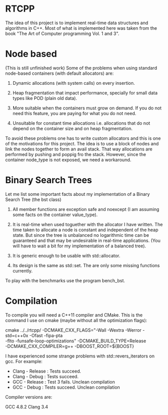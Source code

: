 RTCPP
============

  The idea of this project is to implement real-time data structures and algorithms
  in C++. Most of what is implemented here was taken from the book "The Art of Computer
  programming Vol. 1 and 3".

Node based
=============

  (This is still unfinished work)
  Some of the problems when using standard node-based containers (with default
  allocators) are:

  1) Dynamic allocations (with system calls) on every insertion.

  2) Heap fragmentation that impact performance, specially for small data types
     like POD (plain old data).

  3) More suitable when the containers must grow on demand. If you do not need
     this feature, you are paying for what you do not need.

  4) Unsuitable for constant time allocations i.e. allocations that do not
     depend on the container size and on heap fragmentation.
  
  To avoid these problems one has to write custom allocators and this is one
  of the motivations for this project. The idea is to use a block of nodes and
  link the nodes together to form an avail stack. That way allocations are
  performed by pushing and poppig fro the stack. However, since the container
  node_type is not exposed, we need a workaround.

Binary Search Trees
===================

Let me list some important facts about my implementation of a Binary Search Tree
(the bst class)

1) All member functions are exception safe and noexcept (I am assuming some 
   facts on the container value_type).

2) It is real-time when used toguether with the allocator I have written. The
   time taken to allocate a node is constant and independent of the heap state.
   But since the tree is unbalanced no logarithmic time can be guaranteed and that
   may be undesirable in real-time applications. (You will have to wait a bit for
   my implementation of a balanced tree).

3) It is generic enough to be usable with std::allocator.

4) Its design is the same as std::set.  The are only some missing functions
   currently.

To play with the benchmarks use the program bench_bst.

Compilation
=============

  To compile you will need a C++11 compiler and CMake. This is the command I
  use on cmake (maybe without all the optimization flags):

  cmake ../../rtcpp/ -DCMAKE_CXX_FLAGS="-Wall -Wextra -Werror -std=c++0x -Ofast -fipa-pta \
  -flto -funsafe-loop-optimizations" -DCMAKE_BUILD_TYPE=Release \
  -DCMAKE_CXX_COMPILER=g++ -DBOOST_ROOT=${BOOST}

  I have experienced some strange problems with std::revers_iterators on gcc. For example:

  - Clang - Release : Tests succeed.
  - Clang - Debug   : Tests succeed.
  - GCC   - Release : Test 3 fails. Unclean compilation
  - GCC   - Debug   : Tests succeed. Unclean compilation

  Compiler versions are:

  GCC 4.8.2
  Clang 3.4

